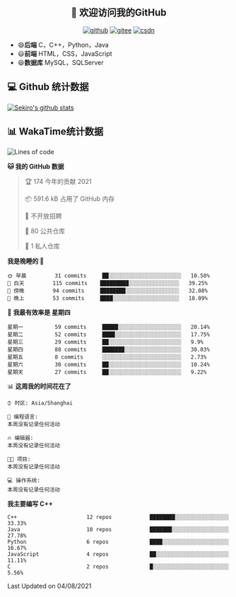 <h2 align="center">👋 欢迎访问我的GitHub</h2>
<p align="center">
  <a href="https://666wxy666.github.io/"><img src="https://img.shields.io/badge/GitHub-24292e" alt="github"></a>
  <a href="https://gitee.com/wxy_666"><img src="https://img.shields.io/badge/Gitee-fe7300" alt="gitee"></a>
  <a href="https://blog.csdn.net/WXY_666"><img src="https://img.shields.io/badge/CSDN-cf000e" alt="csdn"></a>
</p>

- 😄**后端** C，C++，Python，Java
- 😃**前端** HTML，CSS，JavaScript
- 😆**数据库** MySQL，SQLServer

## 💻 Github 统计数据
[![Sekiro's github stats](https://github-readme-stats.vercel.app/api?username=666WXY666)](https://666wxy666.github.io/)

## 📊 WakaTime统计数据

<!--START_SECTION:waka-->
![Lines of code](https://img.shields.io/badge/%E4%BB%8E%E3%80%8C%E4%BD%A0%E5%A5%BD%E4%B8%96%E7%95%8C%E3%80%8D%E6%88%91%E5%B7%B2%E7%BB%8F%E5%86%99%E4%BA%86-1.7%20million%20%E8%A1%8C%E4%BB%A3%E7%A0%81-blue)

**🐱 我的 GitHub 数据** 

> 🏆 174 今年的贡献 2021
 > 
> 📦 591.6 kB 占用了 GitHub 内存 
 > 
> 🚫 不开放招聘
 > 
> 📜 80 公共仓库 
 > 
> 🔑 1 私人仓库 
 > 
**我是晚睡的 🦉** 

```text
🌞 早晨         31 commits     ██░░░░░░░░░░░░░░░░░░░░░░░   10.58% 
🌆 白天         115 commits    █████████░░░░░░░░░░░░░░░░   39.25% 
🌃 傍晚         94 commits     ████████░░░░░░░░░░░░░░░░░   32.08% 
🌙 晚上         53 commits     ████░░░░░░░░░░░░░░░░░░░░░   18.09%

```
📅 **我最有效率是 星期四** 

```text
星期一          59 commits     █████░░░░░░░░░░░░░░░░░░░░   20.14% 
星期二          52 commits     ████░░░░░░░░░░░░░░░░░░░░░   17.75% 
星期三          29 commits     ██░░░░░░░░░░░░░░░░░░░░░░░   9.9% 
星期四          88 commits     ███████░░░░░░░░░░░░░░░░░░   30.03% 
星期五          8 commits      ░░░░░░░░░░░░░░░░░░░░░░░░░   2.73% 
星期六          30 commits     ██░░░░░░░░░░░░░░░░░░░░░░░   10.24% 
星期天          27 commits     ██░░░░░░░░░░░░░░░░░░░░░░░   9.22%

```


📊 **这周我的时间花在了** 

```text
⌚︎ 时区: Asia/Shanghai

💬 编程语言: 
本周没有记录任何活动

🔥 编辑器: 
本周没有记录任何活动

🐱‍💻 项目: 
本周没有记录任何活动

💻 操作系统: 
本周没有记录任何活动

```

**我主要编写 C++** 

```text
C++                      12 repos            ████████░░░░░░░░░░░░░░░░░   33.33% 
Java                     10 repos            ███████░░░░░░░░░░░░░░░░░░   27.78% 
Python                   6 repos             ████░░░░░░░░░░░░░░░░░░░░░   16.67% 
JavaScript               4 repos             ██░░░░░░░░░░░░░░░░░░░░░░░   11.11% 
C                        2 repos             █░░░░░░░░░░░░░░░░░░░░░░░░   5.56%

```



 Last Updated on 04/08/2021
<!--END_SECTION:waka-->

<!--
**666WXY666/666WXY666** is a ✨ _special_ ✨ repository because its `README.md` (this file) appears on your GitHub profile.

Here are some ideas to get you started:

- 🔭 I’m currently working on ...
- 🌱 I’m currently learning ...
- 👯 I’m looking to collaborate on ...
- 🤔 I’m looking for help with ...
- 💬 Ask me about ...
- 📫 How to reach me: ...
- 😄 Pronouns: ...
- ⚡ Fun fact: ...
-->
